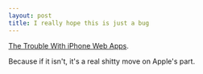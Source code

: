 ```yaml
---
layout: post
title: I really hope this is just a bug
---
```


[The Trouble With iPhone Web Apps](http://technologizer.com/2011/03/16/the-trouble-with-iphone-web-apps/).

Because if it isn't, it's a real shitty move on Apple's part.